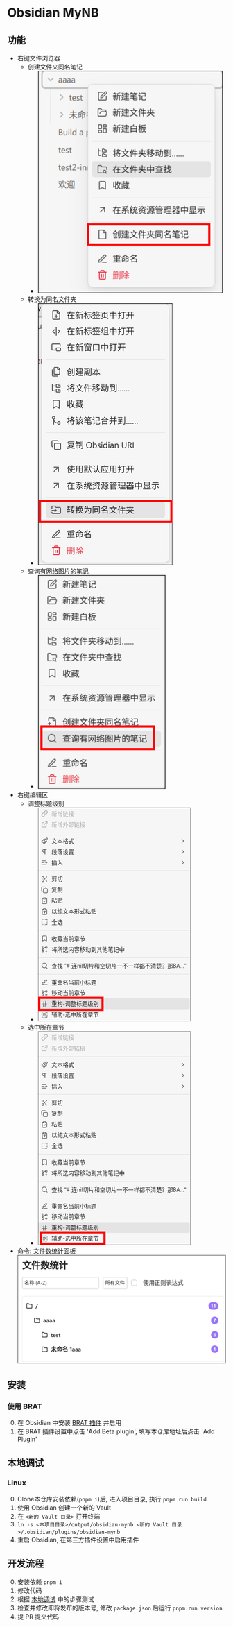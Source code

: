 # Obsidian MyNB

## 功能

- 右键文件浏览器
  - 创建文件夹同名笔记
    - ![image](./docs/assets/add-same-dir-name-note.png)
  - 转换为同名文件夹
    - ![image](./docs/assets/convert-to-same-name-dirnote.png)
  - 查询有网络图片的笔记
    - ![image](./docs/assets/find-network-image-notes.png)
- 右键编辑区
  - 调整标题级别
    - ![image](./docs/assets/adjust-heading-level.png)
  - 选中所在章节
    - ![image](./docs/assets/select-current-section.png)
- 命令: 文件数统计面板
![image](./docs/assets/open-files-count-statistics-panel.png)


## 安装

### 使用 BRAT

0. 在 Obsidian 中安装 [BRAT 插件](https://github.com/TfTHacker/obsidian42-brat) 并启用
1. 在 BRAT 插件设置中点击 'Add Beta plugin', 填写本仓库地址后点击 'Add Plugin'

## 本地调试

### Linux

0. Clone本仓库安装依赖(`pnpm i`)后, 进入项目目录, 执行 `pnpm run build`
1. 使用 Obsidian 创建一个新的 Vault
2. 在 `<新的 Vault 目录>` 打开终端
3. `ln -s <本项目目录>/output/obsidian-mynb <新的 Vault 目录>/.obsidian/plugins/obsidian-mynb`
4. 重启 Obsidian, 在第三方插件设置中启用插件

## 开发流程

0. 安装依赖 `pnpm i`
1. 修改代码
2. 根据 [本地调试](#本地调试) 中的步骤测试
3. 检查并修改即将发布的版本号, 修改 `package.json` 后运行 `pnpm run version`
4. 提 PR 提交代码
